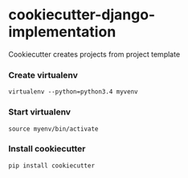 # cookiecutter-django-implementation

Cookiecutter creates projects from project template

### Create virtualenv

```
virtualenv --python=python3.4 myvenv 
```

### Start virtualenv

```
source myenv/bin/activate
```

### Install cookiecutter

```
pip install cookiecutter
```


